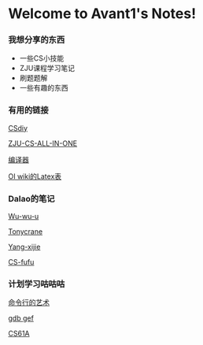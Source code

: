 
# Welcome to Avant1's Notes!

### 我想分享的东西

- 一些CS小技能
- ZJU课程学习笔记
- 刷题题解
- 一些有趣的东西

### 有用的链接

[CSdiy](https://csdiy.wiki/)

[ZJU-CS-ALL-IN-ONE](https://isshikihugh.github.io/zju-cs-asio/)

[编译器](https://onecompiler.com/)

[OI wiki的Latex表](https://oi-wiki.org/intro/symbol/)

### Dalao的笔记

[Wu-wu-u](https://wu-wu-u.github.io/Notebooks/cs/pl/c_cpp/C/c/#_8)

[Tonycrane](https://note.tonycrane.cc/cs/pl/c_cpp/c/)

[Yang-xijie](https://yang-xijie.github.io/)

[CS-fufu](https://csfufu.life/article/cf3b329a-7bee-4c6c-9694-c3a331e75dc9)

### 计划学习~~咕咕咕~~ 

[命令行的艺术](https://github.com/jlevy/the-art-of-command-line/blob/master/README-zh.md)    

[gdb gef](https://ckc-agc.bowling233.top/programming_lecture/lecture1/lecture1/)  

[CS61A](https://cs61a.org/)

